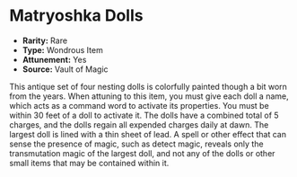 # Matryoshka Dolls

- **Rarity:** Rare
- **Type:** Wondrous Item
- **Attunement:** Yes
- **Source:** Vault of Magic

This antique set of four nesting dolls is colorfully painted though a bit worn from the years. When attuning to this item, you must give each doll a name, which acts as a command word to activate its properties. You must be within 30 feet of a doll to activate it. The dolls have a combined total of 5 charges, and the dolls regain all expended charges daily at dawn. The largest doll is lined with a thin sheet of lead. A spell or other effect that can sense the presence of magic, such as detect magic, reveals only the transmutation magic of the largest doll, and not any of the dolls or other small items that may be contained within it.
